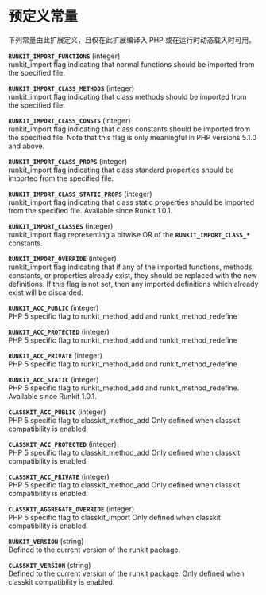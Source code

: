 预定义常量
==========

下列常量由此扩展定义，且仅在此扩展编译入 PHP 或在运行时动态载入时可用。

**`RUNKIT_IMPORT_FUNCTIONS`** (<span class="type">integer</span>)  
<span class="simpara"> <span class="function">runkit\_import</span> flag
indicating that normal functions should be imported from the specified
file. </span>

**`RUNKIT_IMPORT_CLASS_METHODS`** (<span class="type">integer</span>)  
<span class="simpara"> <span class="function">runkit\_import</span> flag
indicating that class methods should be imported from the specified
file. </span>

**`RUNKIT_IMPORT_CLASS_CONSTS`** (<span class="type">integer</span>)  
<span class="simpara"> <span class="function">runkit\_import</span> flag
indicating that class constants should be imported from the specified
file. Note that this flag is only meaningful in PHP versions 5.1.0 and
above. </span>

**`RUNKIT_IMPORT_CLASS_PROPS`** (<span class="type">integer</span>)  
<span class="simpara"> <span class="function">runkit\_import</span> flag
indicating that class standard properties should be imported from the
specified file. </span>

**`RUNKIT_IMPORT_CLASS_STATIC_PROPS`** (<span class="type">integer</span>)  
<span class="simpara"> <span class="function">runkit\_import</span> flag
indicating that class static properties should be imported from the
specified file. Available since Runkit 1.0.1. </span>

**`RUNKIT_IMPORT_CLASSES`** (<span class="type">integer</span>)  
<span class="simpara"> <span class="function">runkit\_import</span> flag
representing a bitwise OR of the **`RUNKIT_IMPORT_CLASS_*`** constants.
</span>

**`RUNKIT_IMPORT_OVERRIDE`** (<span class="type">integer</span>)  
<span class="simpara"> <span class="function">runkit\_import</span> flag
indicating that if any of the imported functions, methods, constants, or
properties already exist, they should be replaced with the new
definitions. If this flag is not set, then any imported definitions
which already exist will be discarded. </span>

**`RUNKIT_ACC_PUBLIC`** (<span class="type">integer</span>)  
<span class="simpara"> PHP 5 specific flag to <span
class="function">runkit\_method\_add</span> and <span
class="function">runkit\_method\_redefine</span> </span>

**`RUNKIT_ACC_PROTECTED`** (<span class="type">integer</span>)  
<span class="simpara"> PHP 5 specific flag to <span
class="function">runkit\_method\_add</span> and <span
class="function">runkit\_method\_redefine</span> </span>

**`RUNKIT_ACC_PRIVATE`** (<span class="type">integer</span>)  
<span class="simpara"> PHP 5 specific flag to <span
class="function">runkit\_method\_add</span> and <span
class="function">runkit\_method\_redefine</span> </span>

**`RUNKIT_ACC_STATIC`** (<span class="type">integer</span>)  
<span class="simpara"> PHP 5 specific flag to <span
class="function">runkit\_method\_add</span> and <span
class="function">runkit\_method\_redefine</span>. Available since Runkit
1.0.1. </span>

**`CLASSKIT_ACC_PUBLIC`** (<span class="type">integer</span>)  
<span class="simpara"> PHP 5 specific flag to <span
class="function">classkit\_method\_add</span> Only defined when classkit
compatibility is enabled. </span>

**`CLASSKIT_ACC_PROTECTED`** (<span class="type">integer</span>)  
<span class="simpara"> PHP 5 specific flag to <span
class="function">classkit\_method\_add</span> Only defined when classkit
compatibility is enabled. </span>

**`CLASSKIT_ACC_PRIVATE`** (<span class="type">integer</span>)  
<span class="simpara"> PHP 5 specific flag to <span
class="function">classkit\_method\_add</span> Only defined when classkit
compatibility is enabled. </span>

**`CLASSKIT_AGGREGATE_OVERRIDE`** (<span class="type">integer</span>)  
<span class="simpara"> PHP 5 specific flag to <span
class="function">classkit\_import</span> Only defined when classkit
compatibility is enabled. </span>

**`RUNKIT_VERSION`** (<span class="type">string</span>)  
<span class="simpara"> Defined to the current version of the runkit
package. </span>

**`CLASSKIT_VERSION`** (<span class="type">string</span>)  
<span class="simpara"> Defined to the current version of the runkit
package. Only defined when classkit compatibility is enabled. </span>
